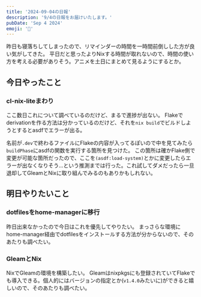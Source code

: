 ```yaml
---
title: '2024-09-04の日報'
description: '9/4の日報をお届けいたします。'
pubDate: 'Sep 4 2024'
emoji: '🦊'
---
```


昨日も寝落ちしてしまったので、リマインダーの時間を一時間前倒しした方が良い気がしてきた。
平日だと思ったよりNixする時間が取れないので、時間の使い方を考える必要がありそう。アニメを土日にまとめて見るようにするとか。


## 今日やったこと

### cl-nix-liteまわり

ここ数日これについて調べているのだけど、まるで進捗が出ない。
Flakeでderivationを作る方法は分かっているのだけど、それを`nix build`でビルドしようとするとasdfでエラーが出る。

名前が`.dev`で終わるファイルにFlakeの内容が入ってるぽいので中を見てみたら`buildPhase`にasdfの関数を実行する箇所を見つけた。
この箇所は確かFlake側で変更が可能な箇所だったので、ここを`(asdf:load-system)`とかに変更したらエラーが出なくなりそう...という推測までは行った。これ試してダメだったら一旦退却してGleamとNixに取り組んでみるのもありかもしれない。

## 明日やりたいこと

### dotfilesをhome-managerに移行
昨日出来なかったので今日はこれを優先してやりたい。
まっさらな環境にhome-manager経由でdotfilesをインストールする方法が分からないので、そのあたりも調べたい。

### GleamとNix
NixでGleamの環境を構築したい。
Gleamはnixpkgsにも登録されていてFlakeでも導入できる。個人的にはバージョンの指定とか(`v1.4.0`みたいに)ができると嬉しいので、そのあたりも調べたい。
